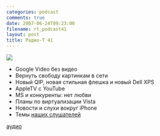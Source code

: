 ```yaml
---
categories: podcast
comments: true
date: 2007-06-24T09:23:00
filename: rt_podcast41
layout: post
title: Радио-T 41
---
```


![](https://radio-t.com/images/radio-t/rt41.jpg)


- Google Video без видео
- Вернуть свободу картинкам в сети
- Новый QIP, новая стильная флешка и новый Dell XPS
- AppleTV с YouTube
- MS и конкуренты: нет любви
- Планы по виртуализации Vista
- Новости и слухи вокруг iPhone
- Темы [наших слушателей](http://radio-t.com/index.php/2007/06/19/temyi-dlya-41/#comments)

[аудио](http://cdn.radio-t.com/rt_podcast41.mp3)
<audio src="http://cdn.radio-t.com/rt_podcast41.mp3" preload="none"></audio>

